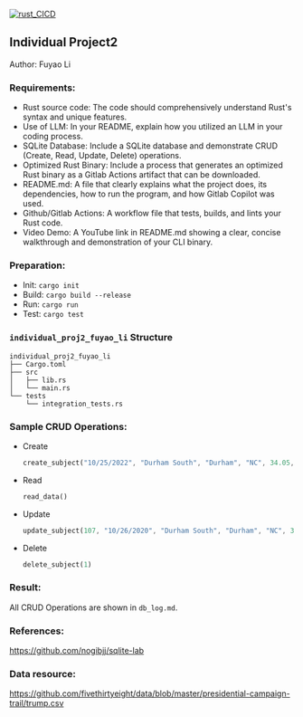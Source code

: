 [![rust_CICD](https://github.com/nogibjj/Individual_Proj2_Fuyao_Li/actions/workflows/cicd.yml/badge.svg)](https://github.com/nogibjj/Individual_Proj2_Fuyao_Li/actions/workflows/cicd.yml)
## Individual Project2

Author: Fuyao Li

### Requirements:
+ Rust source code: The code should comprehensively understand Rust's syntax and unique features.
+ Use of LLM: In your README, explain how you utilized an LLM in your coding process.
+ SQLite Database: Include a SQLite database and demonstrate CRUD (Create, Read, Update, Delete) operations.
+ Optimized Rust Binary: Include a process that generates an optimized Rust binary as a Gitlab Actions artifact that can be downloaded.
+ README.md: A file that clearly explains what the project does, its dependencies, how to run the program, and how Gitlab Copilot was used.
+ Github/Gitlab Actions: A workflow file that tests, builds, and lints your Rust code.
+ Video Demo: A YouTube link in README.md showing a clear, concise walkthrough and demonstration of your CLI binary.

### Preparation:
+ Init: `cargo init`
+ Build: `cargo build --release`
+ Run: `cargo run`
+ Test: `cargo test`

### `individual_proj2_fuyao_li` Structure  
```plaintext
individual_proj2_fuyao_li
├── Cargo.toml
├── src
│   ├── lib.rs
│   └── main.rs
└── tests
    └── integration_tests.rs
```

### Sample CRUD Operations:
+ Create
    ``` rust 
    create_subject("10/25/2022", "Durham South", "Durham", "NC", 34.05, -118.25)
    ```
+ Read
    ``` rust
    read_data()
    ```
+ Update
    ``` rust 
    update_subject(107, "10/26/2020", "Durham South", "Durham", "NC", 34.05, -118.25)
    ```
+ Delete
    ``` rust
    delete_subject(1)
    ```

### Result:
All CRUD Operations are shown in `db_log.md`.

### References:
https://github.com/nogibjj/sqlite-lab
### Data resource:
https://github.com/fivethirtyeight/data/blob/master/presidential-campaign-trail/trump.csv
